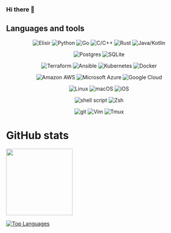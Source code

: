 ### Hi there 👋

<!--
**kevinkirkup/kevinkirkup** is a ✨ _special_ ✨ repository because its `README.md` (this file) appears on your GitHub profile.

Here are some ideas to get you started:

- 🔭 I’m currently working on ...
- 🌱 I’m currently learning ...
- 👯 I’m looking to collaborate on ...
- 🤔 I’m looking for help with ...
- 💬 Ask me about ...
- 📫 How to reach me: ...
- 😄 Pronouns: ...
- ⚡ Fun fact: ...
-->

## Languages and tools

<div style="text-align: center;align-items: center;">

![Elixir](https://img.shields.io/badge/Elixir-4B275F?logo=elixir&style=for-the-badge&logoColor=white)
![Python](https://img.shields.io/badge/-Python-ffbc03?logo=Python&style=for-the-badge)
![Go](https://img.shields.io/badge/-Go-FBDE0A?logo=Go&style=for-the-badge)
![C/C++](https://img.shields.io/badge/-C/C++-00599C?logo=c%2b%2b&style=for-the-badge)
![Rust](https://img.shields.io/badge/Rust-I-000000?style=for-the-badge&logo=rust&logoColor=white)
![Java/Kotlin](https://img.shields.io/badge/Java/Kotlin-414B53?logo=Kotlin&style=for-the-badge)

![Postgres](https://img.shields.io/badge/postgres-%23316192.svg?style=for-the-badge&logo=postgresql&logoColor=white)
![SQLite](https://img.shields.io/badge/-SQLite-003B57?logo=SQLite&style=for-the-badge)

![Terraform](https://img.shields.io/badge/Terraform-7B42BC?style=for-the-badge&logo=terraform&logoColor=white)
![Ansible](https://img.shields.io/badge/Ansible-000000?style=for-the-badge&logo=ansible&logoColor=white)
![Kubernetes](https://img.shields.io/badge/kubernetes-326ce5.svg?&style=for-the-badge&logo=kubernetes&logoColor=white)
![Docker](https://img.shields.io/badge/-Docker-46a2f1?&style=for-the-badge&logo=docker&logoColor=white)

![Amazon AWS](https://img.shields.io/badge/Amazon_AWS-FF9900?logo=amazonaws&style=for-the-badge&logoColor=white)
![Microsoft Azure](https://img.shields.io/badge/microsoft%20azure-0089D6?logo=microsoft-azure&style=for-the-badge&logoColor=white)
![Google Cloud](https://img.shields.io/badge/Google_Cloud-4285F4?style=for-the-badge&logo=google-cloud&logoColor=white)

![Linux](https://img.shields.io/badge/Linux-FCC624?style=for-the-badge&logo=linux&logoColor=white)
![macOS](https://img.shields.io/badge/mac%20os-000000?style=for-the-badge&logo=apple&logoColor=white)
![iOS](https://img.shields.io/badge/iOS-000000?style=for-the-badge&logo=ios&logoColor=white)

![shell script](https://img.shields.io/badge/shell_script-%23121011.svg?style=for-the-badge&logo=gnu-bash&logoColor=)
![Zsh](https://img.shields.io/badge/-Zsh-273238?logo=Zsh&style=for-the-badge)

![git](https://img.shields.io/badge/-Git-F05032?&style=for-the-badge&logo=git&logoColor=white)
![Vim](https://img.shields.io/badge/-Vim-019833?logo=Vim&style=for-the-badge)
![Tmux](https://img.shields.io/badge/tmux-1BB91F?style=for-the-badge&logo=tmux&logoColor=)

</div>

# GitHub stats
<p align="left">
    <img align="centre" src="https://github-readme-stats-eight-theta.vercel.app/api?username=kevinkirkup&show_icons=true&hide_border=true&include_all_commits=true&count_private=true&bg_color=00000000&theme=tokyonight" height=180px/>
</p>

[![Top Languages](https://github-readme-stats.vercel.app/api/top-langs/?username=kevinkirkup&layout=donut-vertical)](https://github.com/kevinkirkup/github-readme-stats)
